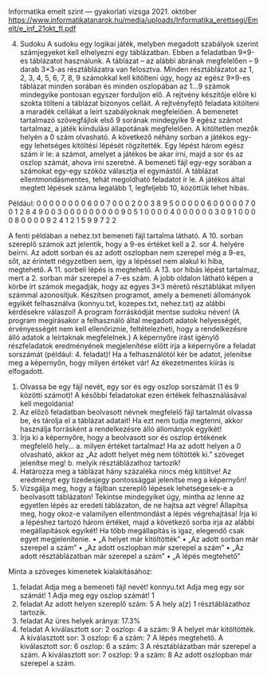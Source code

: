 Informatika emelt szint — gyakorlati vizsga 2021. október
https://www.informatikatanarok.hu/media/uploads/Informatika_erettsegi/Emelt/e_inf_21okt_fl.pdf

4. Sudoku
A sudoku egy logikai játék, melyben megadott szabályok szerint számjegyeket kell elhelyezni egy táblázatban. Ebben a feladatban 9×9-es táblázatot használunk.
A táblázat – az alábbi ábrának megfelelően – 9 darab 3×3-as résztáblázatra van felosztva. Minden résztáblázatot az 1, 2, 3, 4, 5, 6, 7, 8, 9 számokkal kell kitölteni úgy, hogy az egész 9×9-es táblázat minden sorában és minden oszlopában az 1...9 számok mindegyike pontosan egyszer forduljon elő. A rejtvény készítője előre ki szokta tölteni a táblázat bizonyos celláit. A rejtvényfejtő feladata kitölteni a maradék cellákat a leírt szabályoknak megfelelően.
A bemenetet tartalmazó szövegfájlok első 9 sorának mindegyike 9 egész számot tartalmaz, a játék kiindulási állapotának megfelelően. A kitöltetlen mezők helyén a 0 szám olvasható. A következő néhány sorban a játékos egy-egy lehetséges kitöltési lépését rögzítették. Egy lépést három egész szám ír le: a számot, amelyet a játékos be akar írni, majd a sor és az oszlop számát, ahova írni szeretné. A bemeneti fájl egy-egy sorában a számokat egy-egy szóköz választja el egymástól. A táblázat ellentmondásmentes, tehát megoldható feladatot ír le. A játékos által megtett lépések száma legalább 1, legfeljebb 10, közöttük lehet hibás.

Például:
0 0 0 0 0 0 0 0 6
0 0 7 0 0 0 2 0 0
3 8 9 5 0 0 0 0 0
6 0 0 0 0 0 7 0 0
1 2 8 4 9 0 0 3 0
0 0 0 0 0 0 0 0 9
0 5 1 0 0 0 0 4 0
0 0 0 0 0 3 0 9 1
0 0 0 0 8 0 0 0 0
9 2 4
1 2 1
5 9 9
7 2 2

A fenti példában a nehez.txt bemeneti fájl tartalma látható. A 10. sorban szereplő számok azt jelentik, hogy a 9-es értéket kell a 2. sor 4. helyére beírni. Az adott sorban és az adott oszlopban nem szerepel még a 9-es, sőt, az érintett négyzetben sem, így a lépéssel nem alakul ki hiba, megtehető. A 11. sorbeli lépés is megtehető. A 13. sor hibás lépést tartalmaz, mert a 2. sorban már szerepel a 7-es szám.
A jobb oldalon látható képen a körbe írt számok megadják, hogy az egyes 3×3 méretű résztáblákat milyen számmal azonosítjuk.
Készítsen programot, amely a bemeneti állományok egyikét felhasználva (konnyu.txt, kozepes.txt, nehez.txt) az alábbi kérdésekre válaszol! A program forráskódját mentse sudoku néven! (A program megírásakor a felhasználó által megadott adatok helyességét, érvényességét nem kell ellenőriznie, feltételezheti, hogy a rendelkezésre álló adatok a leírtaknak megfelelnek.)
A képernyőre írást igénylő részfeladatok eredményének megjelenítése előtt írja a képernyőre a feladat sorszámát (például: 4. feladat)! Ha a felhasználótól kér be adatot, jelenítse meg a képernyőn, hogy milyen értéket vár! Az ékezetmentes kiírás is elfogadott.

1. Olvassa be egy fájl nevét, egy sor és egy oszlop sorszámát (1 és 9 közötti számot)! A későbbi feladatokat ezen értékek felhasználásával kell megoldania!
2. Az előző feladatban beolvasott névnek megfelelő fájl tartalmát olvassa be, és tárolja el a táblázat adatait! Ha ezt nem tudja megtenni, akkor használja forrásként a rendelkezésre álló állományok egyikét!
3. Írja ki a képernyőre, hogy a beolvasott sor és oszlop értékének megfelelő hely…
a. milyen értéket tartalmaz! Ha az adott helyen a 0 olvasható, akkor az „Az adott helyet még nem töltötték ki.” szöveget jelenítse meg!
b. melyik résztáblázathoz tartozik!
4. Határozza meg a táblázat hány százaléka nincs még kitöltve! Az eredményt egy tizedesjegy pontossággal jelenítse meg a képernyőn!
5. Vizsgálja meg, hogy a fájlban szereplő lépések lehetségesek-e a beolvasott táblázaton! Tekintse mindegyiket úgy, mintha az lenne az egyetlen lépés az eredeti táblázaton, de ne hajtsa azt végre! Állapítsa meg, hogy okoz-e valamilyen ellentmondást a lépés végrehajtása! Írja ki a lépéshez tartozó három értéket, majd a következő sorba írja az alábbi megállapítások egyikét! Ha több megállapítás is igaz, elegendő csak egyet megjelenítenie.
• „A helyet már kitöltötték”
• „Az adott sorban már szerepel a szám”
• „Az adott oszlopban már szerepel a szám”
• „Az adott résztáblázatban már szerepel a szám”
• „A lépés megtehető”

Minta a szöveges kimenetek kialakításához:
1. feladat
Adja meg a bemeneti fájl nevét! konnyu.txt
Adja meg egy sor számát! 1
Adja meg egy oszlop számát! 1
3. feladat
Az adott helyen szereplő szám: 5
A hely a(z) 1 résztáblázathoz tartozik.
4. feladat
Az üres helyek aránya: 17.3%
5. feladat
A kiválasztott sor: 2 oszlop: 4 a szám: 9
A helyet már kitöltötték.
A kiválasztott sor: 3 oszlop: 6 a szám: 7
A lépés megtehető.
A kiválasztott sor: 6 oszlop: 6 a szám: 3
A résztáblázatban már szerepel a szám.
A kiválasztott sor: 7 oszlop: 9 a szám: 8
Az adott oszlopban már szerepel a szám.
